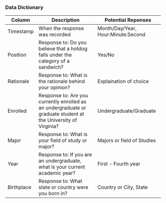 ### Data Dictionary

| Column| Description| Potential Reponses|                   
|-------|------------|-------------------|
| Timestamp | When the response was recorded |Month/Day/Year, Hour:Minute:Second|
| Position | Response to: Do you believe that a hotdog falls under the category of a sandwich?| Yes/No| 
| Rationale| Response to: What is the rationale behind your opinion?| Explaination of choice|
| Enrolled | Response to: Are you currently enrolled as an undergraduate or graduate student at the University of Virginia?| Undergraduate/Graduate|
| Major | Response to: What is your field of study or major?| Majors or field of Studies |
| Year | Response to: If you are an undergraduate, what is your current academic year?| First - Fourth year|
| Birthplace | Response to: What state or country were you born in?| Country or City, State |

